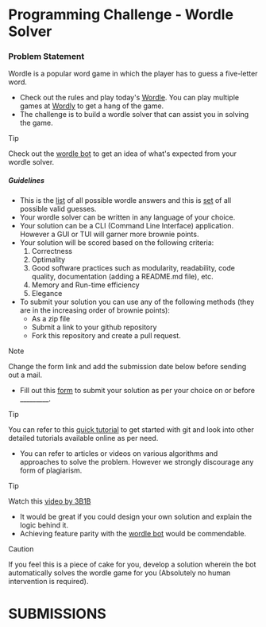 # Programming Challenge - Wordle Solver

### Problem Statement

Wordle is a popular word game in which the player has to guess a five-letter word.

- Check out the rules and play today's [Wordle](https://www.nytimes.com/games/wordle/index.html). You can play multiple games at [Wordly](https://wordly.org/) to get a hang of the game.
- The challenge is to build a wordle solver that can assist you in solving the game.

> [!TIP]
> Check out the [wordle bot](https://ybenhayun.github.io/wordlebot/) to get an idea of what's expected from your wordle solver.

##### Guidelines
- This is the [list](WordleAnswersList.txt) of all possible wordle answers and this is [set](FiveLetterWords.txt) of all possible valid guesses.
- Your wordle solver can be written in any language of your choice.
- Your solution can be a CLI (Command Line Interface) application. However a GUI or TUI will garner more brownie points.
- Your solution will be scored based on the following criteria:
  1. Correctness
  2. Optimality
  3. Good software practices such as modularity, readability, code quality, documentation (adding a README.md file), etc.
  4. Memory and Run-time efficiency
  5. Elegance
- To submit your solution you can use any of the following methods (they are in the increasing order of brownie points):
    - As a zip file
    - Submit a link to your github repository
    - Fork this repository and create a pull request.

> [!NOTE]
> Change the form link and add the submission date below before sending out a mail.

- Fill out this [form](https://docs.google.com/forms) to submit your solution as per your choice on or before _________.

> [!TIP]
> You can refer to this [quick tutorial](https://www.youtube.com/watch?v=HkdAHXoRtos&t=43s) to get started with git and look into other detailed tutorials available online as per need.

- You can refer to articles or videos on various algorithms and approaches to solve the problem. However we strongly discourage any form of plagiarism.
> [!TIP]
> Watch this [video by 3B1B](https://www.youtube.com/watch?v=v68zYyaEmEA)
- It would be great if you could design your own solution and explain the logic behind it. 
- Achieving feature parity with the [wordle bot](https://ybenhayun.github.io/wordlebot/) would be commendable.

> [!CAUTION]
> If you feel this is a piece of cake for you, develop a solution wherein the bot automatically solves the wordle game for you (Absolutely no human intervention is required). 


# SUBMISSIONS

